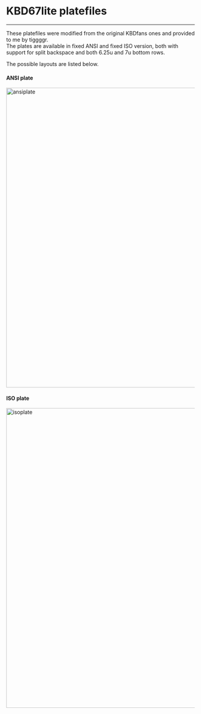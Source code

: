 # KBD67lite platefiles

---

These platefiles were modified from the original KBDfans ones and provided to me by tiggggr.  
The plates are available in fixed ANSI and fixed ISO version, both with support for split backspace and both 6.25u and 7u bottom rows.

The possible layouts are listed below.

#### ANSI plate
<img src="https://i.imgur.com/8ywz6it.png" alt="ansiplate" width="800"/>

#### ISO plate
<img src="https://i.imgur.com/8HMaZwU.png" alt="isoplate" width="800"/>
